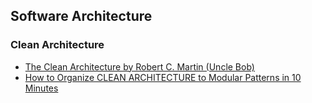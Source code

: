 ## Software Architecture

### Clean Architecture

- [The Clean Architecture by Robert C. Martin (Uncle Bob)](https://blog.cleancoder.com/uncle-bob/2012/08/13/the-clean-architecture.html)
- [How to Organize CLEAN ARCHITECTURE to Modular Patterns in 10 Minutes](https://hackernoon.com/applying-clean-architecture-on-web-application-with-modular-pattern-7b11f1b89011)